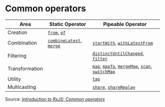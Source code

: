 # Common operators

| Area | Static Operator | Pipeable Operator |
| --- | --- | --- |
| Creation | [`from`], [`of`] | |
| Combination | [`combineLatest`], [`merge`] | [`startWith`], [`withLatestFrom`] |
| Filtering | | [`distinctUntilChanged`], [`filter`] |
| Transformation | | [`map`], [`mapTo`], [`mergeMap`], [`scan`], [`switchMap`] |
| Utility | | [`tap`] |
| Multicasting | | [`share`], [`shareReplay`] |

Source: [*Introduction to RxJS: Common operators*](https://github.com/indiana-university/conduit/blob/conduit-rxjs%400.5.0/examples/intro-to-rxjs.md#common-operators)

[`combineLatest`]: https://rxjs-dev.firebaseapp.com/api/index/function/combineLatest
[`distinctUntilChanged`]: https://rxjs-dev.firebaseapp.com/api/operators/distinctUntilChanged
[`filter`]: https://rxjs-dev.firebaseapp.com/api/operators/filter
[`from`]: https://rxjs-dev.firebaseapp.com/api/index/function/from
[`map`]: https://rxjs-dev.firebaseapp.com/api/operators/map
[`mapTo`]: https://rxjs-dev.firebaseapp.com/api/operators/mapTo
[`merge`]: https://rxjs-dev.firebaseapp.com/api/index/function/merge
[`mergeMap`]: https://rxjs-dev.firebaseapp.com/api/operators/mergeMap
[`of`]: https://rxjs-dev.firebaseapp.com/api/index/function/of
[`scan`]: https://rxjs-dev.firebaseapp.com/api/operators/scan
[`share`]: https://rxjs-dev.firebaseapp.com/api/operators/share
[`shareReplay`]: https://rxjs-dev.firebaseapp.com/api/operators/shareReplay
[`startWith`]: https://rxjs-dev.firebaseapp.com/api/operators/startWith
[`switchMap`]: https://rxjs-dev.firebaseapp.com/api/operators/switchMap
[`tap`]: https://rxjs-dev.firebaseapp.com/api/operators/tap
[`withLatestFrom`]: https://rxjs-dev.firebaseapp.com/api/operators/withLatestFrom
